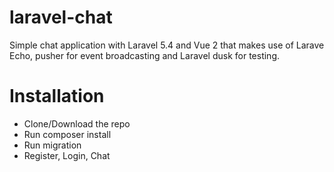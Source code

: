 # laravel-chat
Simple chat application with Laravel 5.4 and Vue 2 that makes use of Larave Echo, pusher for event broadcasting and Laravel dusk for testing.

# Installation
* Clone/Download the repo
* Run composer install
* Run migration
* Register, Login, Chat
